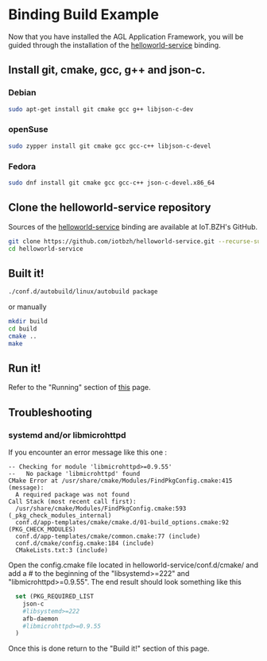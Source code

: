 # Binding Build Example

Now that you have installed the AGL Application Framework, you will be guided through the installation of the [helloworld-service](https://github.com/iotbzh/helloworld-service) binding.

## Install git, cmake, gcc, g++ and json-c.

### Debian

```bash
sudo apt-get install git cmake gcc g++ libjson-c-dev
```

### openSuse

```bash
sudo zypper install git cmake gcc gcc-c++ libjson-c-devel
```

### Fedora

```bash
sudo dnf install git cmake gcc gcc-c++ json-c-devel.x86_64
```

## Clone the helloworld-service repository

Sources of the [helloworld-service](https://github.com/iotbzh/helloworld-service) binding are available at IoT.BZH's GitHub.

```bash
git clone https://github.com/iotbzh/helloworld-service.git --recurse-submodules
cd helloworld-service
```

## Built it!

```bash
./conf.d/autobuild/linux/autobuild package
```

or manually

```bash
mkdir build
cd build
cmake ..
make
```

## Run it!

Refer to the "Running" section of [this](http://docs.automotivelinux.org/docs/apis_services/en/dev/reference/af-binder/afb-binding-writing.html#sample-binding-tuto-1) page.

## Troubleshooting

### systemd and/or libmicrohttpd

If you encounter an error message like this one :

```
-- Checking for module 'libmicrohttpd>=0.9.55'                                                                                       
--   No package 'libmicrohttpd' found                                                                                                
CMake Error at /usr/share/cmake/Modules/FindPkgConfig.cmake:415 (message):                                                           
  A required package was not found                                                                                                   
Call Stack (most recent call first):                                                                                                 
  /usr/share/cmake/Modules/FindPkgConfig.cmake:593 (_pkg_check_modules_internal)
  conf.d/app-templates/cmake/cmake.d/01-build_options.cmake:92 (PKG_CHECK_MODULES)
  conf.d/app-templates/cmake/common.cmake:77 (include)
  conf.d/cmake/config.cmake:184 (include)
  CMakeLists.txt:3 (include)
```

Open the config.cmake file located in helloworld-service/conf.d/cmake/
and add a # to the beginning of the "libsystemd>=222" and "libmicrohttpd>=0.9.55".
The end result should look something like this

```CMake
  set (PKG_REQUIRED_LIST
    json-c
    #libsystemd>=222
    afb-daemon
    #libmicrohttpd>=0.9.55
  )
```

Once this is done return to the "Build it!" section of this page.
